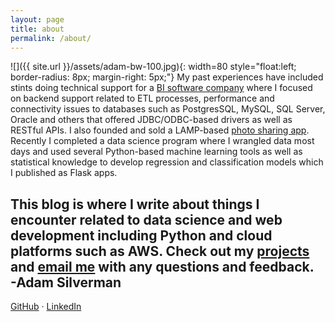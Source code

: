 ```yaml
---
layout: page
title: about
permalink: /about/
---
```


![]({{ site.url }}/assets/adam-bw-100.jpg){: width=80 style="float:left; border-radius: 8px; margin-right: 5px;"}
My past experiences have included stints doing technical support for a [BI software company](https://www.informationbuilders.com) where I focused on backend support related to ETL processes, performance and connectivity issues to databases such as PostgresSQL, MySQL, SQL Server, Oracle and others that offered JDBC/ODBC-based drivers as well as RESTful APIs. I also founded and sold a LAMP-based [photo sharing app](https://www.trekearth.com). Recently I completed a data science program where I wrangled data most days and used several Python-based machine learning tools as well as statistical knowledge to develop regression and classification models which I published as Flask apps.

This blog is where I write about things I encounter related to data science and web development including Python and cloud platforms such as AWS. Check out my [projects](/projects/) and [email me](mailto:asilverman.sf@gmail.com) with any questions and feedback.    
-**Adam Silverman**  
---    
[GitHub](https://github.com/abalone23) &middot; [LinkedIn](https://www.linkedin.com/in/adam-silverman-sf/)